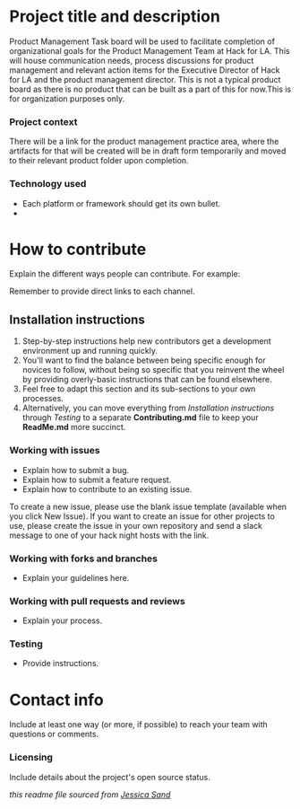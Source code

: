 # Project title and description

Product Management Task board will be used to facilitate completion of organizational goals for the Product Management Team at Hack for LA. This will house communication needs, process discussions for product management and relevant action items for the Executive Director of Hack for LA and the product management director. This is not a typical product board as there is no product that can be built as a part of this for now.This is for organization purposes only.

### Project context

There will be a link for the product management practice area, where the artifacts for that will be created will be in draft form temporarily and moved to their relevant product folder upon completion. 

### Technology used

- Each platform or framework should get its own bullet.
- 



# How to contribute

Explain the different ways people can contribute. For example:



Remember to provide direct links to each channel.



## Installation instructions

1. Step-by-step instructions help new contributors get a development environment up and running quickly.
2. You'll want to find the balance between being specific enough for novices to follow, without being so specific that you reinvent the wheel by providing overly-basic instructions that can be found elsewhere.
3. Feel free to adapt this section and its sub-sections to your own processes.
4. Alternatively, you can move everything from *Installation instructions* through *Testing* to a separate **Contributing.md** file to keep your **ReadMe.md** more succinct.


### Working with issues

- Explain how to submit a bug.
- Explain how to submit a feature request.
- Explain how to contribute to an existing issue.

To create a new issue, please use the blank issue template (available when you click New Issue).  If you want to create an issue for other projects to use, please create the issue in your own repository and send a slack message to one of your hack night hosts with the link.


### Working with forks and branches

- Explain your guidelines here.


### Working with pull requests and reviews

- Explain your process.


### Testing

- Provide instructions.



# Contact info

Include at least one way (or more, if possible) to reach your team with questions or comments.


### Licensing

Include details about the project's open source status.

*this readme file sourced from [Jessica Sand](http://jessicasand.com/other-stuff/just-enough-docs/)*
